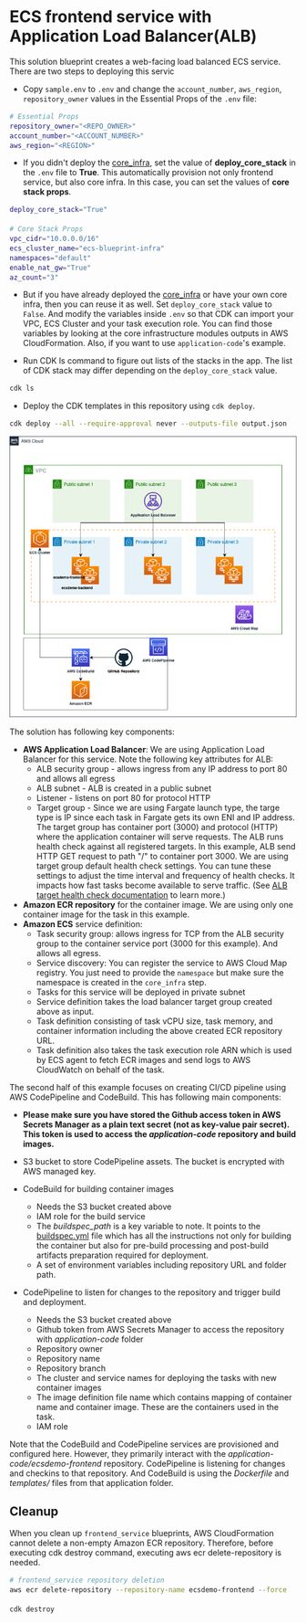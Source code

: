 # ECS frontend service with Application Load Balancer(ALB)

This solution blueprint creates a web-facing load balanced ECS service. There are two steps to deploying this servic

* Copy `sample.env` to `.env` and change the `account_number`, `aws_region`, `repository_owner` values in the Essential Props of the `.env` file:
```bash
# Essential Props
repository_owner="<REPO_OWNER>"
account_number="<ACCOUNT_NUMBER>"
aws_region="<REGION>"
```

* If you didn't deploy the [core_infra](../core_infra/README.md), set the value of **deploy_core_stack** in the `.env` file to **True**. This automatically provision not only frontend service, but also core infra. In this case, you can set the values of **core stack props**.
```bash
deploy_core_stack="True"

# Core Stack Props
vpc_cidr="10.0.0.0/16"
ecs_cluster_name="ecs-blueprint-infra"
namespaces="default"
enable_nat_gw="True"
az_count="3"
```

* But if you have already deployed the [core_infra](../core_infra/README.md) or have your own core infra, then you can reuse it as well. Set `deploy_core_stack` value to `False`. And modify the variables inside `.env` so that CDK can import your VPC, ECS Cluster and your task execution role. You can find those variables by looking at the core infrastructure modules outputs in AWS CloudFormation. Also, if you want to use `application-code`'s example.

* Run CDK ls command to figure out lists of the stacks in the app. The list of CDK stack may differ depending on the `deploy_core_stack` value.
```bash
cdk ls
```

* Deploy the CDK templates in this repository using `cdk deploy`.

```bash
cdk deploy --all --require-approval never --outputs-file output.json
```

<p align="center">
  <img src="../../docs/lb-service.png"/>
</p>

The solution has following key components:

* **AWS Application Load Balancer**: We are using Application Load Balancer for this service. Note the following key attributes for ALB:
  * ALB security group - allows ingress from any IP address to port 80 and allows all egress
  * ALB subnet - ALB is created in a public subnet
  * Listener - listens on port 80 for protocol HTTP
  * Target group - Since we are using Fargate launch type, the targe type is IP since each task in Fargate gets its own ENI and IP address. The target group has container port (3000) and protocol (HTTP) where the application container will serve requests. The ALB runs health check against all registered targets. In this example, ALB send HTTP GET request to path "/" to container port 3000. We are using target group default health check settings. You can tune these settings to adjust the time interval and frequency of health checks. It impacts how fast tasks become available to serve traffic. (See [ALB target health check documentation](https://docs.aws.amazon.com/elasticloadbalancing/latest/application/target-group-health-checks.html) to learn more.)
* **Amazon ECR repository** for the container image. We are using only one container image for the task in this example.
* **Amazon ECS** service definition:
  * Task security group: allows ingress for TCP from the ALB security group to the container service port (3000 for this example). And allows all egress.
  * Service discovery: You can register the service to AWS Cloud Map registry. You just need to provide the `namespace` but make sure the namespace is created in the `core_infra` step.
  * Tasks for this service will be deployed in private subnet
  * Service definition takes the load balancer target group created above as input.
  * Task definition consisting of task vCPU size, task memory, and container information including the above created ECR repository URL.
  * Task definition also takes the task execution role ARN which is used by ECS agent to fetch ECR images and send logs to AWS CloudWatch on behalf of the task.

The second half of this example focuses on creating CI/CD pipeline using AWS CodePipeline and CodeBuild. This has following main components:

* **Please make sure you have stored the Github access token in AWS Secrets Manager as a plain text secret (not as key-value pair secret). This token is used to access the *application-code* repository and build images.**

* S3 bucket to store CodePipeline assets. The bucket is encrypted with AWS managed key.
* CodeBuild for building container images
  * Needs the S3 bucket created above
  * IAM role for the build service
  * The *buildspec_path* is a key variable to note. It points to the [buildspec.yml](https://github.com/aws-ia/ecs-blueprints/blob/main/application-code/ecsdemo-frontend/templates/buildspec.yml) file which has all the instructions not only for building the container but also for pre-build processing and post-build artifacts preparation required for deployment.
  * A set of environment variables including repository URL and folder path.
* CodePipeline to listen for changes to the repository and trigger build and deployment.
  * Needs the S3 bucket created above
  * Github token from AWS Secrets Manager to access the repository with *application-code* folder
  * Repository owner
  * Repository name
  * Repository branch
  * The cluster and service names for deploying the tasks with new container images
  * The image definition file name which contains mapping of container name and container image. These are the containers used in the task.
  * IAM role

Note that the CodeBuild and CodePipeline services are provisioned and configured here. However, they primarily interact with the *application-code/ecsdemo-frontend* repository. CodePipeline is listening for changes and checkins to that repository. And CodeBuild is using the *Dockerfile* and *templates/* files from that application folder.

## Cleanup
When you clean up `frontend_service` blueprints, AWS CloudFormation cannot delete a non-empty Amazon ECR repository. Therefore, before executing cdk destroy command, executing aws ecr delete-repository is needed.
```bash
# frontend_service repository deletion
aws ecr delete-repository --repository-name ecsdemo-frontend --force

cdk destroy
```
